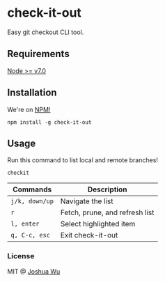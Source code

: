 # check-it-out
Easy git checkout CLI tool.

## Requirements
[Node >= v7.0](https://nodejs.org/en/blog/release/v7.0.0/)

## Installation
We're on [NPM!](https://www.npmjs.org/package/check-it-out)
```
npm install -g check-it-out
```

## Usage
Run this command to list local and remote branches!
```
checkit
```

| Commands | Description |
| -------- | ------------ |
|`j/k, down/up`| Navigate the list |
|`r`| Fetch, prune, and refresh list |
|`l, enter`| Select highlighted item |
|`q, C-c, esc`| Exit check-it-out |

### License
MIT @ [Joshua Wu](https://www.npmjs.com/~jwu910)
